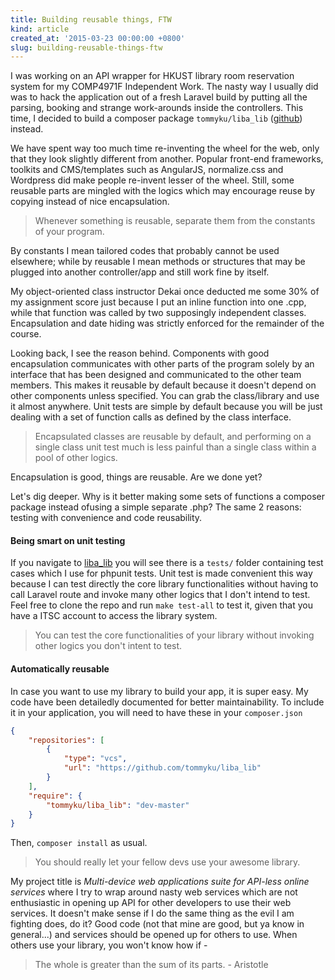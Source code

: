 ```yaml
---
title: Building reusable things, FTW
kind: article
created_at: '2015-03-23 00:00:00 +0800'
slug: building-reusable-things-ftw
---
```


I was working on an API wrapper for HKUST library room reservation system for my COMP4971F Independent Work. The nasty way I usually did was to hack the application out of a fresh Laravel build by putting all the parsing, booking and strange work-arounds inside the controllers. This time, I decided to build a composer package `tommyku/liba_lib` ([github](https://github.com/tommyku/liba_lib)) instead.

We have spent way too much time re-inventing the wheel for the web, only that they look slightly different from another. Popular front-end frameworks, toolkits and CMS/templates such as AngularJS, normalize.css and Wordpress did make people re-invent lesser of the wheel. Still, some reusable parts are mingled with the logics which may encourage reuse by copying instead of nice encapsulation.

> Whenever something is reusable, separate them from the constants of your program.

By constants I mean tailored codes that probably cannot be used elsewhere; while by reusable I mean methods or structures that may be plugged into another controller/app and still work fine by itself.

My object-oriented class instructor Dekai once deducted me some 30% of my assignment score just because I put an inline function into one .cpp, while that function was called by two supposingly independent classes. Encapsulation and date hiding was strictly enforced for the remainder of the course.

Looking back, I see the reason behind. Components with good encapsulation communicates with other parts of the program solely by an interface that has been designed and communicated to the other team members. This makes it reusable by default because it doesn't depend on other components unless specified. You can grab the class/library and use it almost anywhere. Unit tests are simple by default because you will be just dealing with a set of function calls as defined by the class interface.

> Encapsulated classes are reusable by default, and performing on a single class unit test much is less painful than a single class within a pool of other logics.

Encapsulation is good, things are reusable. Are we done yet?

Let's dig deeper. Why is it better making some sets of functions a composer package instead ofusing a simple separate .php? The same 2 reasons: testing with convenience and code reusability.

#### Being smart on unit testing

If you navigate to [liba_lib](https://github.com/tommyku/liba_lib) you will see there is a `tests/` folder containing test cases which I use for phpunit tests. Unit test is made convenient this way because I can test directly the core library functionalities without having to call Laravel route and invoke many other logics that I don't intend to test. Feel free to clone the repo and run `make test-all` to test it, given that you have a ITSC account to access the library system.

> You can test the core functionalities of your library without invoking other logics you don't intent to test.

#### Automatically reusable

In case you want to use my library to build your app, it is super easy. My code have been detailedly documented for better maintainability. To include it in your application, you will need to have these in your `composer.json`


~~~ json
{
    "repositories": [
        {
            "type": "vcs",
            "url": "https://github.com/tommyku/liba_lib"
        }
    ],
    "require": {
        "tommyku/liba_lib": "dev-master"
    }
}
~~~

Then, `composer install` as usual.

> You should really let your fellow devs use your awesome library.

My project title is *Multi-device web applications suite for API-less online services* where I try to wrap around nasty web services which are not enthusiastic in opening up API for other developers to use their web services. It doesn't make sense if I do the same thing as the evil I am fighting does, do it? Good code (not that mine are good, but ya know in general...) and services should be opened up for others to use. When others use your library, you won't know how if -

> The whole is greater than the sum of its parts. - Aristotle
